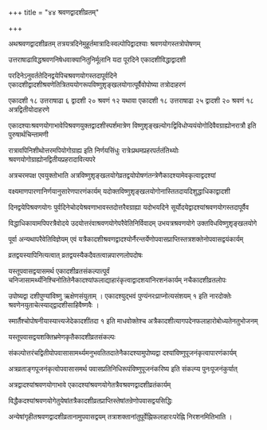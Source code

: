 +++
title = "४४ श्रवणद्वादशीव्रतम्"

+++

अथश्रवणद्वादशीव्रतम् तत्रयत्रदिनेमुहूर्तमात्रादिःस्वल्पोपिद्वादश्याः श्रवणयोगस्तत्रोपोषणम्

उत्तराषाढाविद्धश्रवणनिषेधवाक्यानितुनिर्मूलानि यदा पूरदिने एकादशीविद्धाद्वादशी

परदिनेऽनुवर्ततेदिनद्वयेपिचश्रवणयोगस्तदापूर्वदिने एकादशीद्वादशीश्रवणेतित्रितययोगरूपविष्णुशृङ्खलयोगात्पूर्वैवोपोष्या तत्रोदाहरणं

एकादशी १८ उत्तराषाढा ६ द्वादशी २० श्रवणं १२ यथावा एकादशी १८ उत्तराषाढा २५ द्वादशी २० श्रवणं १८ अत्रद्वितीयोदाहरणे

एकादश्याःश्रवणयोगाभावेपिश्रवणयुक्तद्वादशीस्पर्शमात्रेण विष्णुशृङ्खल्योगःद्विविधोप्ययंयोगोदिवैवग्राह्योनरात्रौ इति पुरुषार्थचिन्तामणी

रात्रावपिनिशीथोत्तरमपियोगोग्राह्य इति निर्णयसिंधुः रात्रेःप्रथमप्रहरपर्ततंतिथ्योः श्रवणयोगोग्राह्योनद्वितीयप्रहरादावित्यपरे

अत्रचरमपक्ष एवयुक्तोभाति अत्रविष्णुशृङ्खलयोगेव्रतद्वयोपोषणंतन्त्रेणैकादश्यामेवकृत्वाद्वदश्यां

वक्ष्यमाणपारणानिर्णयानुसारेणपारणंकार्यम् यदोक्तविष्णुशृङ्खलयोगोनास्तितदायदिशुद्धाधिकाद्वादशी

दिनद्वयेपिश्रवणयोगः पुर्वदिनेचोदयेश्रवणाभावस्तदोत्तरैवग्राह्या यदोभयदिने सूर्योदयेद्वादश्यांश्रवणयोगस्तदापूर्वैव

विद्धाधिकायामपिपरत्रैवोदये उदयोत्तरंवाश्रवणयोगेपरैवेतिनिर्विवादम् उभयत्रश्रवणयोगे उक्तविधविष्णुशृङ्खलयोगे

पूर्वा अन्यथापरैवेतिविज्ञेयम् एवं यत्रैकादशीश्रवणद्वादश्योर्नैरन्तर्येणोपवासप्राप्तिस्तत्रशक्तेनोपवासद्वयंकार्यम्

व्रतद्वयस्यापिनित्यत्वात् व्रतद्वयस्यैकदैवतत्वान्नपारणलोपदोषः

यस्तूपवासद्वयासमर्थ एकादशीव्रतसंकल्पात्पूर्वं चनिजासामर्थ्यंनिश्चिनोतितेनैकादश्यांफलाद्याहारंकृत्वाद्वादशयांनिरशनंकार्यम् नचैकादशीव्रतलोपः

उपोष्यद्वा दशीपुण्यांविष्णु ऋक्षेणसंयुताम् । एकादश्युद्भवं पुण्यंनरःप्राप्नोत्यसंशयम् १ इति नारदोक्तेः श्रवणेनयुताचेत्स्याद्द्वादशीसाहिवैष्णवैः ।

स्मार्तैश्चोपोषनीयास्यात्त्यजेदेकादशींतदा १ इति माधवोक्तेश्च अत्रैकादशीत्यागपदेनफलाहारोबोध्यतेनतुभोजनम्

यस्तूपवासद्वयशक्तिभ्रमेणकृतैकादशीव्रतसंकल्पः

संकल्पोत्तरंचद्वितीयोपवासासामर्थ्यमनुभवतितदातेनैकादश्यामुपोष्यद्वा दश्यांविष्णुपूजनंकृत्वापारणंकार्यम्

अत्रव्रताङ्गपूजनंकृत्वोपवासासमर्थ पवासप्रतिनिधिरूपंविष्णुपूजनंकरिष्य इति संकल्प्य पुनःपूजनंकुर्यात्

अत्रद्वादश्यांश्रवणयोगाभावे एकादश्यांश्रवणयोगेतत्रैवश्रवणद्वादशीव्रतंकार्यम्

विद्धैकदश्यांश्रवणयोगेतुयेषांतत्रैकादशीव्रतप्राप्तिस्तेषांतन्रेणोपवासद्वयसिद्धिः

अन्येषांगृहीतश्रवणद्वादशीव्रतानामुपवासद्वयम् तत्राशक्तानांतुपूर्वेह्निफलाहारःपरेह्नि निरशनमितिभाति ।

